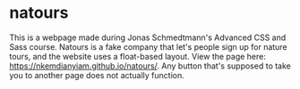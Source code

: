 # natours
This is a webpage made during Jonas Schmedtmann's Advanced CSS and Sass course. Natours is a fake company that let's people sign up for nature tours, and the website uses a float-based layout. 
View the page here: https://nkemdianyiam.github.io/natours/. Any button that's supposed to take you to another page does not actually function.
